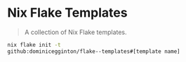 # Nix Flake Templates

> A collection of Nix Flake templates.

``` sh
nix flake init -t
github:dominicegginton/flake--templates#[template name]
```
